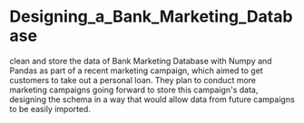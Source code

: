 # Designing_a_Bank_Marketing_Database
clean and store the data of Bank Marketing Database with Numpy and Pandas as part of a recent marketing campaign, which aimed to get customers to take out a personal loan. They plan to conduct more marketing campaigns going forward to store this campaign's data, designing the schema in a way that would allow data from future campaigns to be easily imported.
